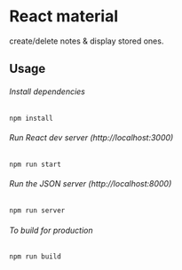 # React material 

create/delete notes & display stored ones.

## Usage

###### Install dependencies

`npm install`

###### Run React dev server (http://localhost:3000)

`npm run start`

###### Run the JSON server (http://localhost:8000)

`npm run server`

###### To build for production

`npm run build`

 
 

 
